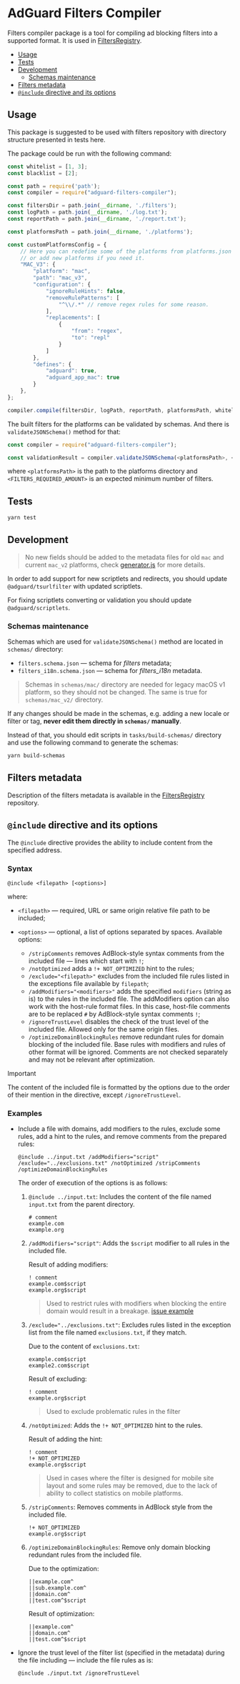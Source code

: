 # AdGuard Filters Compiler

Filters compiler package is a tool for compiling ad blocking filters into a supported format.
It is used in [FiltersRegistry].

- [Usage](#usage)
- [Tests](#tests)
- [Development](#development)
    - [Schemas maintenance](#schemas-maintenance)
- [Filters metadata](#filters-metadata)
- [`@include` directive and its options](#include-directive)

## Usage

This package is suggested to be used with filters repository with directory structure presented in tests here.

The package could be run with the following command:

```javascript
const whitelist = [1, 3];
const blacklist = [2];

const path = require('path');
const compiler = require("adguard-filters-compiler");

const filtersDir = path.join(__dirname, './filters');
const logPath = path.join(__dirname, './log.txt');
const reportPath = path.join(__dirname, './report.txt');

const platformsPath = path.join(__dirname, './platforms');

const customPlatformsConfig = {
    // Here you can redefine some of the platforms from platforms.json
    // or add new platforms if you need it.
    "MAC_V3": {
        "platform": "mac",
        "path": "mac_v3",
        "configuration": {
            "ignoreRuleHints": false,
            "removeRulePatterns": [
                "^\\/.*" // remove regex rules for some reason.
            ],
            "replacements": [
                {
                    "from": "regex",
                    "to": "repl"
                }
            ]
        },
        "defines": {
            "adguard": true,
            "adguard_app_mac": true
        }
    },
};

compiler.compile(filtersDir, logPath, reportPath, platformsPath, whitelist, blacklist, customPlatformsConfig);
```

The built filters for the platforms can be validated by schemas.
And there is `validateJSONSchema()` method for that:

```javascript
const compiler = require("adguard-filters-compiler");

const validationResult = compiler.validateJSONSchema(<platformsPath>, <FILTERS_REQUIRED_AMOUNT>);
```

where `<platformsPath>` is the path to the platforms directory
and `<FILTERS_REQUIRED_AMOUNT>` is an expected minimum number of filters.

## Tests

```bash
yarn test
```

## Development

> No new fields should be added to the metadata files for old `mac` and current `mac_v2` platforms,
> check [generator.js](./src/main/platforms/generator.js) for more details.

In order to add support for new scriptlets and redirects,
you should update `@adguard/tsurlfilter` with updated scriptlets.

For fixing scriptlets converting or validation you should update `@adguard/scriptlets`.

### Schemas maintenance

Schemas which are used for `validateJSONSchema()` method are located in `schemas/` directory:

- `filters.schema.json` — schema for *filters* metadata;
- `filters_i18n.schema.json` — schema for *filters_i18n* metadata.

> Schemas in `schemas/mac/` directory are needed for legacy macOS v1 platform, so they should not be changed.
> The same is true for `schemas/mac_v2/` directory.

If any changes should be made in the schemas, e.g. adding a new locale or filter or tag,
**never edit them directly in `schemas/` manually**.

Instead of that, you should edit scripts in `tasks/build-schemas/` directory
and use the following command to generate the schemas:

```bash
yarn build-schemas
```

## Filters metadata

Description of the filters metadata is available in the [FiltersRegistry][filters-metadata] repository.

## <a name="include-directive"></a> `@include` directive and its options

The `@include` directive provides the ability to include content from the specified address.

### Syntax

```text
@include <filepath> [<options>]
```

where:

- `<filepath>` — required, URL or same origin relative file path to be included;
- `<options>` — optional, a list of options separated by spaces.
  Available options:

    - `/stripComments` removes AdBlock-style syntax comments from the included file — lines which start with `!`;
    - `/notOptimized` adds a `!+ NOT_OPTIMIZED` hint to the rules;
    - `/exclude="<filepath>"` excludes from the included file rules
      listed in the exceptions file available by `filepath`;
    - `/addModifiers="<modifiers>"` adds the specified `modifiers` (string as is) to the rules in the included file.
      The addModifiers option can also work with the host-rule format files.
      In this case, host-file comments are to be replaced `#` by AdBlock-style syntax comments `!`;
    - `/ignoreTrustLevel` disables the check of the trust level of the included file.
      Allowed only for the same origin files.
    - `/optimizeDomainBlockingRules` remove redundant rules for domain blocking of the included file.
      Base rules with modifiers and rules of other format will be ignored.
      Comments are not checked separately and may not be relevant after optimization.

> [!IMPORTANT]
> The content of the included file is formatted by the options due to the order of their mention in the directive,
> except `/ignoreTrustLevel`.

### Examples

- Include a file with domains, add modifiers to the rules, exclude some rules,
   add a hint to the rules, and remove comments from the prepared rules:

    ```adblock
    @include ../input.txt /addModifiers="script" /exclude="../exclusions.txt" /notOptimized /stripComments /optimizeDomainBlockingRules
    ```

    The order of execution of the options is as follows:

    1. `@include ../input.txt`: Includes the content of the file named `input.txt` from the parent directory.

        ```adblock
        # comment
        example.com
        example.org
        ```

    1. `/addModifiers="script"`: Adds the `$script` modifier to all rules in the included file.

        Result of adding modifiers:

        ```adblock
        ! comment
        example.com$script
        example.org$script
        ```

        > Used to restrict rules with modifiers when blocking the entire domain would result in a breakage.
        > [issue example](https://github.com/AdguardTeam/FiltersCompiler/issues/190)

    1. `/exclude="../exclusions.txt"`: Excludes rules listed in the exception list from the file named `exclusions.txt`, if they match.

        Due to the content of `exclusions.txt`:

        ```adblock
        example.com$script
        example2.com$script
        ```

        Result of excluding:

        ```adblock
        ! comment
        example.org$script
        ```

        > Used to exclude problematic rules in the filter

    1. `/notOptimized`: Adds the `!+ NOT_OPTIMIZED` hint to the rules.

        Result of adding the hint:

        ```adblock
        ! comment
        !+ NOT_OPTIMIZED
        example.org$script
        ```

        > Used in cases where the filter is designed for mobile site layout and some rules may be removed,
        > due to the lack of ability to collect statistics on mobile platforms.

    1. `/stripComments`: Removes comments in AdBlock style from the included file.

        ```adblock
        !+ NOT_OPTIMIZED
        example.org$script
        ```

    1. `/optimizeDomainBlockingRules`: Remove only domain blocking redundant rules from the included file.

        Due to the optimization:

        ```adblock
        ||example.com^
        ||sub.example.com^
        ||domain.com^
        ||test.com^$script
        ```

        Result of optimization:

        ```adblock
        ||example.com^
        ||domain.com^
        ||test.com^$script
        ```

- Ignore the trust level of the filter list (specified in the metadata) during the file including —
  include the file rules as is:

    ```adblock
    @include ./input.txt /ignoreTrustLevel
    ```

[FiltersRegistry]: https://github.com/AdguardTeam/FiltersRegistry/
[filters-metadata]: https://github.com/AdguardTeam/FiltersRegistry/blob/master/README.md#filters-metadata
